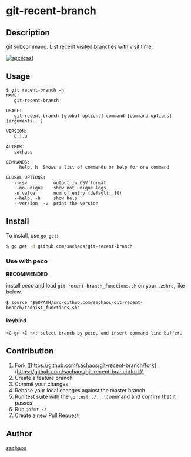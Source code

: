 # git-recent-branch

## Description

git subcommand.
List recent visited branches with visit time.

[![asciicast](https://asciinema.org/a/2ivqfsaz672d36l596tdop51l.png)](https://asciinema.org/a/2ivqfsaz672d36l596tdop51l)

## Usage

```
$ git recent-branch -h
NAME:
   git-recent-branch

USAGE:
   git-recent-branch [global options] command [command options] [arguments...]

VERSION:
   0.1.0

AUTHOR:
   sachaos

COMMANDS:
     help, h  Shows a list of commands or help for one command

GLOBAL OPTIONS:
   --csv          output in CSV format
   --no-unique    show not unique logs
   -n value       num of entry (default: 10)
   --help, -h     show help
   --version, -v  print the version
```

## Install

To install, use `go get`:

```bash
$ go get -d github.com/sachaos/git-recent-branch
```

### Use with peco

**RECOMMENDED**

install *peco* and load `git-recent-branch_functions.sh` on your `.zshrc`, like below.

```
$ source "$GOPATH/src/github.com/sachaos/git-recent-branch/todoist_functions.sh"
```

#### keybind

```
<C-g> <C-r>: select branch by peco, and insert command line buffer.
```

## Contribution

1. Fork ([https://github.com/sachaos/git-recent-branch/fork](https://github.com/sachaos/git-recent-branch/fork))
1. Create a feature branch
1. Commit your changes
1. Rebase your local changes against the master branch
1. Run test suite with the `go test ./...` command and confirm that it passes
1. Run `gofmt -s`
1. Create a new Pull Request

## Author

[sachaos](https://github.com/sachaos)
